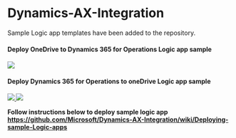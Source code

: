 # Dynamics-AX-Integration

Sample Logic app templates have been added to the repository.

<h4>Deploy OneDrive to Dynamics 365 for Operations Logic app sample<h4>

<a href="https://portal.azure.com/#create/Microsoft.Template/uri/https%3A%2F%2Fraw.githubusercontent.com%2FMicrosoft%2FDynamics-AX-Integration%2Fmaster%2FFileBasedIntegrationSamples%2FLogicAppSamples%2FoneDrive_to_d365_logic_app%2Fazuredeploy.json" target="_blank">
    <img src="https://camo.githubusercontent.com/9285dd3998997a0835869065bb15e5d500475034/687474703a2f2f617a7572656465706c6f792e6e65742f6465706c6f79627574746f6e2e706e67" data-canonical-src="http://azuredeploy.net/deploybutton.png" style="max-width:100%;">
</a>


<h4>Deploy Dynamics 365 for Operations to oneDrive Logic app sample<h4>

<a href="https://portal.azure.com/#create/Microsoft.Template/uri/https%3A%2F%2Fraw.githubusercontent.com%2FMicrosoft%2FDynamics-AX-Integration%2Fmaster%2FFileBasedIntegrationSamples%2FLogicAppSamples%2Fd365_to_oneDrive_logic_app%2Fazuredeploy.json" target="_blank">
    <img src="https://camo.githubusercontent.com/9285dd3998997a0835869065bb15e5d500475034/687474703a2f2f617a7572656465706c6f792e6e65742f6465706c6f79627574746f6e2e706e67" data-canonical-src="http://azuredeploy.net/deploybutton.png" style="max-width:100%;">
</a>


<a href="https://portal.azure.com/#create/Microsoft.Template/uri/https%3A%2F%2Fraw.githubusercontent.com%2Fbaljit91%2FDynamics-AX-Integration%2Fmaster%2FFileBasedIntegrationSamples%2FLogicAppSamples%2Fd365_to_oneDrive_logic_app%2Ftestdp.json" target="_blank">
    <img src="https://camo.githubusercontent.com/9285dd3998997a0835869065bb15e5d500475034/687474703a2f2f617a7572656465706c6f792e6e65742f6465706c6f79627574746f6e2e706e67" data-canonical-src="http://azuredeploy.net/deploybutton.png" style="max-width:100%;">
</a>

Follow instructions below to deploy sample logic app
https://github.com/Microsoft/Dynamics-AX-Integration/wiki/Deploying-sample-Logic-apps
